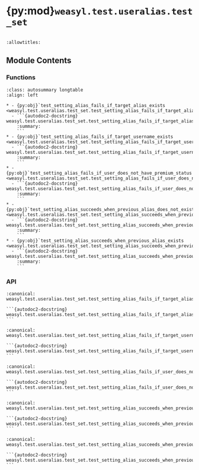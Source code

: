# {py:mod}`weasyl.test.useralias.test_set`

```{py:module} weasyl.test.useralias.test_set
```

```{autodoc2-docstring} weasyl.test.useralias.test_set
:allowtitles:
```

## Module Contents

### Functions

````{list-table}
:class: autosummary longtable
:align: left

* - {py:obj}`test_setting_alias_fails_if_target_alias_exists <weasyl.test.useralias.test_set.test_setting_alias_fails_if_target_alias_exists>`
  - ```{autodoc2-docstring} weasyl.test.useralias.test_set.test_setting_alias_fails_if_target_alias_exists
    :summary:
    ```
* - {py:obj}`test_setting_alias_fails_if_target_username_exists <weasyl.test.useralias.test_set.test_setting_alias_fails_if_target_username_exists>`
  - ```{autodoc2-docstring} weasyl.test.useralias.test_set.test_setting_alias_fails_if_target_username_exists
    :summary:
    ```
* - {py:obj}`test_setting_alias_fails_if_user_does_not_have_premium_status <weasyl.test.useralias.test_set.test_setting_alias_fails_if_user_does_not_have_premium_status>`
  - ```{autodoc2-docstring} weasyl.test.useralias.test_set.test_setting_alias_fails_if_user_does_not_have_premium_status
    :summary:
    ```
* - {py:obj}`test_setting_alias_succeeds_when_previous_alias_does_not_exist <weasyl.test.useralias.test_set.test_setting_alias_succeeds_when_previous_alias_does_not_exist>`
  - ```{autodoc2-docstring} weasyl.test.useralias.test_set.test_setting_alias_succeeds_when_previous_alias_does_not_exist
    :summary:
    ```
* - {py:obj}`test_setting_alias_succeeds_when_previous_alias_exists <weasyl.test.useralias.test_set.test_setting_alias_succeeds_when_previous_alias_exists>`
  - ```{autodoc2-docstring} weasyl.test.useralias.test_set.test_setting_alias_succeeds_when_previous_alias_exists
    :summary:
    ```
````

### API

````{py:function} test_setting_alias_fails_if_target_alias_exists()
:canonical: weasyl.test.useralias.test_set.test_setting_alias_fails_if_target_alias_exists

```{autodoc2-docstring} weasyl.test.useralias.test_set.test_setting_alias_fails_if_target_alias_exists
```
````

````{py:function} test_setting_alias_fails_if_target_username_exists()
:canonical: weasyl.test.useralias.test_set.test_setting_alias_fails_if_target_username_exists

```{autodoc2-docstring} weasyl.test.useralias.test_set.test_setting_alias_fails_if_target_username_exists
```
````

````{py:function} test_setting_alias_fails_if_user_does_not_have_premium_status()
:canonical: weasyl.test.useralias.test_set.test_setting_alias_fails_if_user_does_not_have_premium_status

```{autodoc2-docstring} weasyl.test.useralias.test_set.test_setting_alias_fails_if_user_does_not_have_premium_status
```
````

````{py:function} test_setting_alias_succeeds_when_previous_alias_does_not_exist()
:canonical: weasyl.test.useralias.test_set.test_setting_alias_succeeds_when_previous_alias_does_not_exist

```{autodoc2-docstring} weasyl.test.useralias.test_set.test_setting_alias_succeeds_when_previous_alias_does_not_exist
```
````

````{py:function} test_setting_alias_succeeds_when_previous_alias_exists()
:canonical: weasyl.test.useralias.test_set.test_setting_alias_succeeds_when_previous_alias_exists

```{autodoc2-docstring} weasyl.test.useralias.test_set.test_setting_alias_succeeds_when_previous_alias_exists
```
````

